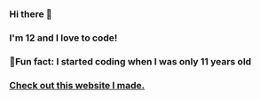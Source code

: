 ### Hi there 👋
### I'm 12 and I love to code!
### 📍Fun fact: I started coding when I was only 11 years old
### [Check out this website I made.](https://codepen.io/WillowCraft29/full/BadGJzB)


<!--
**Pinball3D/Pinball3D** is a ✨ _special_ ✨ repository because its `README.md` (this file) appears on your GitHub profile.

Here are some ideas to get you started:

- 🔭 I’m currently working on ...
- 🌱 I’m currently learning ...
- 👯 I’m looking to collaborate on ...
- 🤔 I’m looking for help with ...
- 💬 Ask me about ...
- 📫 How to reach me: ...
- 😄 Pronouns: ...
- ⚡ Fun fact: ...
-->
